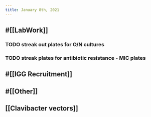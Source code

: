 ```yaml
---
title: January 8th, 2021
---
```


## #[[LabWork]]
### TODO streak out plates for O/N cultures

### TODO streak plates for antibiotic resistance - MIC plates

## #[[IGG Recruitment]]

## #[[Other]]

## 

## [[Clavibacter vectors]]

## 
